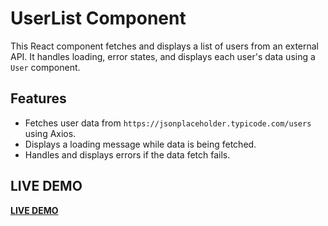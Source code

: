 # UserList Component

This React component fetches and displays a list of users from an external API. It handles loading, error states, and displays each user's data using a `User` component.

## Features

- Fetches user data from `https://jsonplaceholder.typicode.com/users` using Axios.
- Displays a loading message while data is being fetched.
- Handles and displays errors if the data fetch fails.

## LIVE DEMO
[**LIVE DEMO**](https://fetch-axios-react.netlify.app/)